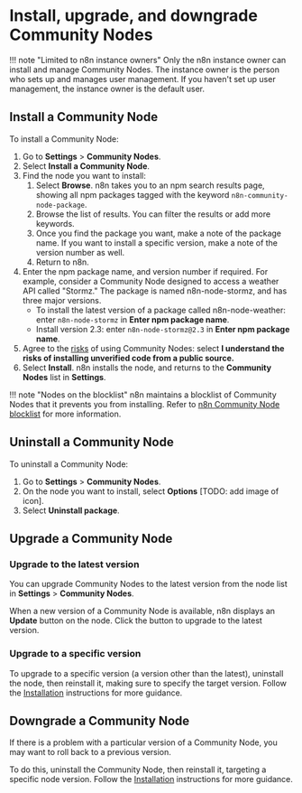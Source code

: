 # Install, upgrade, and downgrade Community Nodes

!!! note "Limited to n8n instance owners"
    Only the n8n instance owner can install and manage Community Nodes. The instance owner is the person who sets up and manages user management. If you haven't set up user management, the instance owner is the default user.

## Install a Community Node

To install a Community Node:

1. Go to **Settings** > **Community Nodes**.
2. Select **Install a Community Node**.
3. Find the node you want to install:
    1. Select **Browse**. n8n takes you to an npm search results page, showing all npm packages tagged with the keyword `n8n-community-node-package`.
    2. Browse the list of results. You can filter the results or add more keywords.
    3. Once you find the package you want, make a note of the package name. If you want to install a specific version, make a note of the version number as well.
    4. Return to n8n.
4. Enter the npm package name, and version number if required. For example, consider a Community Node designed to access a weather API called "Stormz." The package is named n8n-node-stormz, and has three major versions.
    * To install the latest version of a package called n8n-node-weather: enter `n8n-node-stormz` in **Enter npm package name**.
    * Install version 2.3: enter `n8n-node-stormz@2.3` in **Enter npm package name**.
5. Agree to the [risks](/integrations/community-nodes/risks/) of using Community Nodes: select **I understand the risks of installing unverified code from a public source.**
6. Select **Install**. n8n installs the node, and returns to the **Community Nodes** list in **Settings**.

!!! note "Nodes on the blocklist"
    n8n maintains a blocklist of Community Nodes that it prevents you from installing. Refer to [n8n Community Node blocklist](/integrations/community-nodes/blocklist/) for more information.

## Uninstall a Community Node

To uninstall a Community Node:

1. Go to **Settings** > **Community Nodes**.
2. On the node you want to install, select **Options** [TODO: add image of icon].
3. Select **Uninstall package**.

## Upgrade a Community Node

### Upgrade to the latest version

You can upgrade Community Nodes to the latest version from the node list in **Settings** > **Community Nodes**.

When a new version of a Community Node is available, n8n displays an **Update** button on the node. Click the button to upgrade to the latest version.

### Upgrade to a specific version

To upgrade to a specific version (a version other than the latest), uninstall the node, then reinstall it, making sure to specify the target version. Follow the [Installation](#install-a-community-node) instructions for more guidance.

## Downgrade a Community Node

If there is a problem with a particular version of a Community Node, you may want to roll back to a previous version.

To do this, uninstall the Community Node, then reinstall it, targeting a specific node version. Follow the [Installation](#install-a-community-node) instructions for more guidance.

